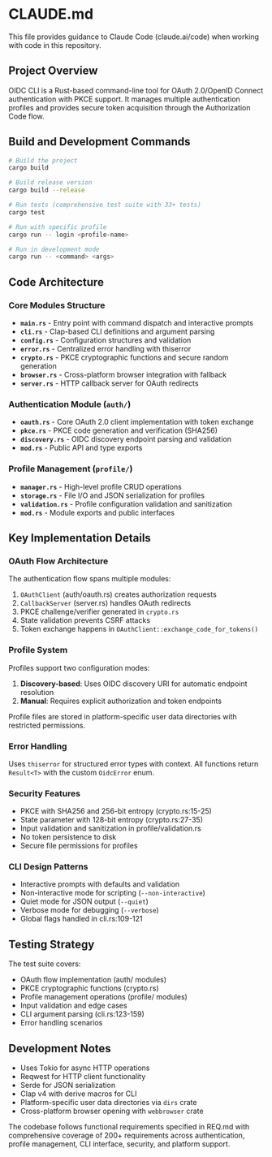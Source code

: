 # CLAUDE.md

This file provides guidance to Claude Code (claude.ai/code) when working with code in this repository.

## Project Overview

OIDC CLI is a Rust-based command-line tool for OAuth 2.0/OpenID Connect authentication with PKCE support. It manages multiple authentication profiles and provides secure token acquisition through the Authorization Code flow.

## Build and Development Commands

```bash
# Build the project
cargo build

# Build release version
cargo build --release

# Run tests (comprehensive test suite with 33+ tests)
cargo test

# Run with specific profile
cargo run -- login <profile-name>

# Run in development mode
cargo run -- <command> <args>
```

## Code Architecture

### Core Modules Structure

- **`main.rs`** - Entry point with command dispatch and interactive prompts
- **`cli.rs`** - Clap-based CLI definitions and argument parsing
- **`config.rs`** - Configuration structures and validation
- **`error.rs`** - Centralized error handling with thiserror
- **`crypto.rs`** - PKCE cryptographic functions and secure random generation
- **`browser.rs`** - Cross-platform browser integration with fallback
- **`server.rs`** - HTTP callback server for OAuth redirects

### Authentication Module (`auth/`)

- **`oauth.rs`** - Core OAuth 2.0 client implementation with token exchange
- **`pkce.rs`** - PKCE code generation and verification (SHA256)
- **`discovery.rs`** - OIDC discovery endpoint parsing and validation
- **`mod.rs`** - Public API and type exports

### Profile Management (`profile/`)

- **`manager.rs`** - High-level profile CRUD operations
- **`storage.rs`** - File I/O and JSON serialization for profiles
- **`validation.rs`** - Profile configuration validation and sanitization
- **`mod.rs`** - Module exports and public interfaces

## Key Implementation Details

### OAuth Flow Architecture
The authentication flow spans multiple modules:
1. `OAuthClient` (auth/oauth.rs) creates authorization requests
2. `CallbackServer` (server.rs) handles OAuth redirects
3. PKCE challenge/verifier generated in `crypto.rs`
4. State validation prevents CSRF attacks
5. Token exchange happens in `OAuthClient::exchange_code_for_tokens()`

### Profile System
Profiles support two configuration modes:
1. **Discovery-based**: Uses OIDC discovery URI for automatic endpoint resolution
2. **Manual**: Requires explicit authorization and token endpoints

Profile files are stored in platform-specific user data directories with restricted permissions.

### Error Handling
Uses `thiserror` for structured error types with context. All functions return `Result<T>` with the custom `OidcError` enum.

### Security Features
- PKCE with SHA256 and 256-bit entropy (crypto.rs:15-25)
- State parameter with 128-bit entropy (crypto.rs:27-35)
- Input validation and sanitization in profile/validation.rs
- No token persistence to disk
- Secure file permissions for profiles

### CLI Design Patterns
- Interactive prompts with defaults and validation
- Non-interactive mode for scripting (`--non-interactive`)
- Quiet mode for JSON output (`--quiet`)
- Verbose mode for debugging (`--verbose`)
- Global flags handled in cli.rs:109-121

## Testing Strategy

The test suite covers:
- OAuth flow implementation (auth/ modules)
- PKCE cryptographic functions (crypto.rs)
- Profile management operations (profile/ modules)  
- Input validation and edge cases
- CLI argument parsing (cli.rs:123-159)
- Error handling scenarios

## Development Notes

- Uses Tokio for async HTTP operations
- Reqwest for HTTP client functionality
- Serde for JSON serialization
- Clap v4 with derive macros for CLI
- Platform-specific user data directories via `dirs` crate
- Cross-platform browser opening with `webbrowser` crate

The codebase follows functional requirements specified in REQ.md with comprehensive coverage of 200+ requirements across authentication, profile management, CLI interface, security, and platform support.